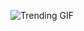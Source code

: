 ![Trending GIF](https://media4.giphy.com/media/v1.Y2lkPThiYjIxNzcycDludDdjeHI2dThtZXpodTA5cmkxdWtuOW9yZ2o5bmFiamJ6dTNkbiZlcD12MV9naWZzX3NlYXJjaCZjdD1n/fryY00CO4xCz4uJuDQ/giphy.gif)
